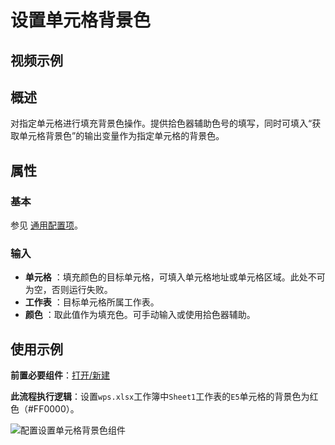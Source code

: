 # 设置单元格背景色

## 视频示例

## 概述

对指定单元格进行填充背景色操作。提供拾色器辅助色号的填写，同时可填入“获取单元格背景色”的输出变量作为指定单元格的背景色。

## 属性

### 基本

参见 [通用配置项](../Appendix/CommonConfigurationItems.md)。

### 输入

- **单元格** ：填充颜色的目标单元格，可填入单元格地址或单元格区域。此处不可为空，否则运行失败。
- **工作表** ：目标单元格所属工作表。
- **颜色** ：取此值作为填充色。可手动输入或使用拾色器辅助。

## 使用示例

**前置必要组件**：[打开/新建](../WPSExcel/OpenExcel.md)

**此流程执行逻辑**：设置`wps.xlsx`工作簿中`Sheet1`工作表的`E5`单元格的背景色为红色（#FF0000）。

![配置设置单元格背景色组件](https://docimages.blob.core.chinacloudapi.cn/images/Activities/wps21.png)
